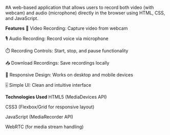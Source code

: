 #A web-based application that allows users to record both video (with webcam) and audio (microphone) directly in the browser using HTML, CSS, and JavaScript.

**Features**
🎥 Video Recording: Capture video from webcam

🎙️ Audio Recording: Record voice via microphone

⏱️ Recording Controls: Start, stop, and pause functionality

📥 Download Recordings: Save recordings locally

📱 Responsive Design: Works on desktop and mobile devices

🎚️ Simple UI: Clean and intuitive interface

**Technologies Used**
HTML5 (MediaDevices API)

CSS3 (Flexbox/Grid for responsive layout)

JavaScript (MediaRecorder API)

WebRTC (for media stream handling)